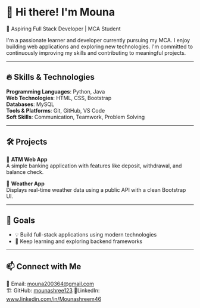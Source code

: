 # 👋 Hi there! I'm Mouna  
🚀 Aspiring Full Stack Developer | MCA Student 

I'm a passionate learner and developer currently pursuing my MCA. I enjoy building web applications and exploring new technologies. I'm committed to continuously improving my skills and contributing to meaningful projects.

---

## 🔥 Skills & Technologies

**Programming Languages**: Python, Java  
**Web Technologies**: HTML, CSS, Bootstrap  
**Databases**: MySQL  
**Tools & Platforms**: Git, GitHub, VS Code  
**Soft Skills**: Communication, Teamwork, Problem Solving

---

## 🛠️ Projects

🔹 **ATM Web App**  
A simple banking application with features like deposit, withdrawal, and balance check.

🔹 **Weather App**  
Displays real-time weather data using a public API with a clean Bootstrap UI.

---

## 🎯 Goals

- 💡 Build full-stack applications using modern technologies  
- 🌱 Keep learning and exploring backend frameworks  
 

---

## 📫 Connect with Me

📩 Email: mouna200364@gmail.com  
🏗 GitHub: [mounashree123](https://github.com/mounashree46) 
🔗LinkedIn: www.linkedin.com/in/Mounashreem46




